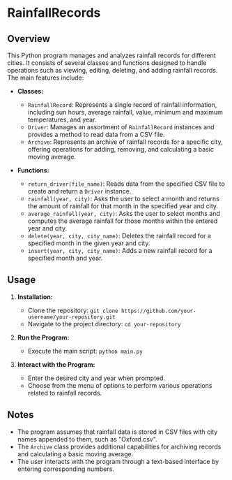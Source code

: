 # RainfallRecords

## Overview

This Python program manages and analyzes rainfall records for different cities. It consists of several classes and functions designed to handle operations such as viewing, editing, deleting, and adding rainfall records. The main features include:

- **Classes:**
  - `RainfallRecord`: Represents a single record of rainfall information, including sun hours, average rainfall, value, minimum and maximum temperatures, and year.
  - `Driver`: Manages an assortment of `RainfallRecord` instances and provides a method to read data from a CSV file.
  - `Archive`: Represents an archive of rainfall records for a specific city, offering operations for adding, removing, and calculating a basic moving average.

- **Functions:**
  - `return_driver(file_name)`: Reads data from the specified CSV file to create and return a `Driver` instance.
  - `rainfall(year, city)`: Asks the user to select a month and returns the amount of rainfall for that month in the specified year and city.
  - `average_rainfall(year, city)`: Asks the user to select months and computes the average rainfall for those months within the entered year and city.
  - `delete(year, city, city_name)`: Deletes the rainfall record for a specified month in the given year and city.
  - `insert(year, city, city_name)`: Adds a new rainfall record for a specified month and year.

## Usage

1. **Installation:**
   - Clone the repository: `git clone https://github.com/your-username/your-repository.git`
   - Navigate to the project directory: `cd your-repository`

2. **Run the Program:**
   - Execute the main script: `python main.py`

3. **Interact with the Program:**
   - Enter the desired city and year when prompted.
   - Choose from the menu of options to perform various operations related to rainfall records.

## Notes

- The program assumes that rainfall data is stored in CSV files with city names appended to them, such as "Oxford.csv".
- The `Archive` class provides additional capabilities for archiving records and calculating a basic moving average.
- The user interacts with the program through a text-based interface by entering corresponding numbers.

